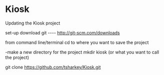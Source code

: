 # Kiosk
Updating the Kiosk project


set-up
download git
---- http://git-scm.com/downloads

from command line/terminal
cd to where you want to save the project

-make a new directory for the project
mkdir kiosk (or what you want to call the project)

git clone https://github.com/tsharkey/Kiosk.git
